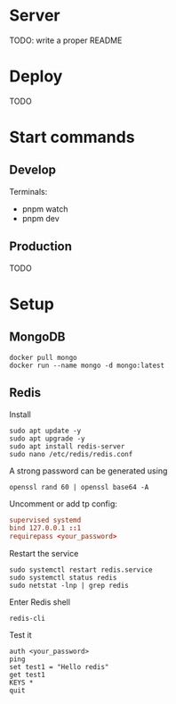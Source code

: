 # Server

TODO: write a proper README

# Deploy

TODO

# Start commands

## Develop

Terminals:
* pnpm watch
* pnpm dev

## Production

TODO

# Setup

## MongoDB

```shell
docker pull mongo
docker run --name mongo -d mongo:latest
```

## Redis

<!-- Adapted from: https://www.digitalocean.com/community/tutorials/how-to-install-and-secure-redis-on-ubuntu-18-04 -->

Install
```shell
sudo apt update -y
sudo apt upgrade -y
sudo apt install redis-server
sudo nano /etc/redis/redis.conf
```

A strong password can be generated using
```shell
openssl rand 60 | openssl base64 -A
```

Uncomment or add tp config: 
```conf
supervised systemd
bind 127.0.0.1 ::1
requirepass <your_password>
```

Restart the service
```shell
sudo systemctl restart redis.service
sudo systemctl status redis
sudo netstat -lnp | grep redis
```

Enter Redis shell
```shell
redis-cli
```

Test it
```redis
auth <your_password>
ping
set test1 = "Hello redis"
get test1
KEYS *
quit
```